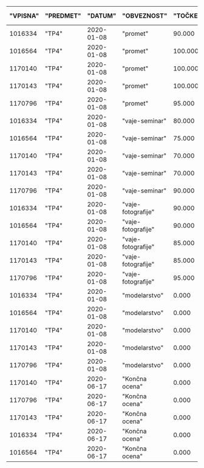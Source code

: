 | "VPISNA" | "PREDMET" | "DATUM"    | "OBVEZNOST"        | "TOČKE" | "OCENA [%]" |
|----------|-----------|------------|--------------------|---------|-------------|
| 1016334  | "TP4"     | 2020-01-08 | "promet"           | 90.000  | 90.0        |
| 1016564  | "TP4"     | 2020-01-08 | "promet"           | 100.000 | 100.0       |
| 1170140  | "TP4"     | 2020-01-08 | "promet"           | 100.000 | 100.0       |
| 1170143  | "TP4"     | 2020-01-08 | "promet"           | 100.000 | 100.0       |
| 1170796  | "TP4"     | 2020-01-08 | "promet"           | 95.000  | 95.0        |
| 1016334  | "TP4"     | 2020-01-08 | "vaje-seminar"     | 80.000  | 80.0        |
| 1016564  | "TP4"     | 2020-01-08 | "vaje-seminar"     | 75.000  | 75.0        |
| 1170140  | "TP4"     | 2020-01-08 | "vaje-seminar"     | 70.000  | 70.0        |
| 1170143  | "TP4"     | 2020-01-08 | "vaje-seminar"     | 70.000  | 70.0        |
| 1170796  | "TP4"     | 2020-01-08 | "vaje-seminar"     | 90.000  | 90.0        |
| 1016334  | "TP4"     | 2020-01-08 | "vaje-fotografije" | 90.000  | 90.0        |
| 1016564  | "TP4"     | 2020-01-08 | "vaje-fotografije" | 90.000  | 90.0        |
| 1170140  | "TP4"     | 2020-01-08 | "vaje-fotografije" | 85.000  | 85.0        |
| 1170143  | "TP4"     | 2020-01-08 | "vaje-fotografije" | 85.000  | 85.0        |
| 1170796  | "TP4"     | 2020-01-08 | "vaje-fotografije" | 95.000  | 95.0        |
| 1016334  | "TP4"     | 2020-01-08 | "modelarstvo"      | 0.000   | 90.0        |
| 1016564  | "TP4"     | 2020-01-08 | "modelarstvo"      | 0.000   | 90.0        |
| 1170140  | "TP4"     | 2020-01-08 | "modelarstvo"      | 0.000   | 90.0        |
| 1170143  | "TP4"     | 2020-01-08 | "modelarstvo"      | 0.000   | 90.0        |
| 1170796  | "TP4"     | 2020-01-08 | "modelarstvo"      | 0.000   | 90.0        |
| 1170140  | "TP4"     | 2020-06-17 | "Končna ocena"     | 0.000   | 87.0        |
| 1170796  | "TP4"     | 2020-06-17 | "Končna ocena"     | 0.000   | 91.0        |
| 1170143  | "TP4"     | 2020-06-17 | "Končna ocena"     | 0.000   | 87.0        |
| 1016334  | "TP4"     | 2020-06-17 | "Končna ocena"     | 0.000   | 87.0        |
| 1016564  | "TP4"     | 2020-06-17 | "Končna ocena"     | 0.000   | 89.0        |
